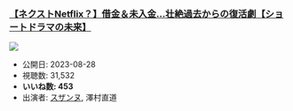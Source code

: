 ### [【ネクストNetflix？】借金＆未入金...壮絶過去からの復活劇【ショートドラマの未来】](https://www.youtube.com/watch?v=-TFt_x-ryX4)
[![](https://img.youtube.com/vi/-TFt_x-ryX4/hqdefault.jpg)](https://www.youtube.com/watch?v=-TFt_x-ryX4)
-   公開日: 2023-08-28
-   視聴数: 31,532
-   **いいね数: 453**
-   出演者: [スザンヌ](/rehacq_fan/people/スザンヌ "wikilink"), 澤村直道
